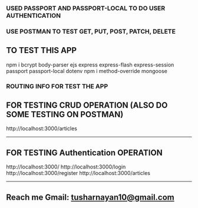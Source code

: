 ### USED PASSPORT AND PASSPORT-LOCAL TO DO USER AUTHENTICATION
### USE POSTMAN TO TEST GET, PUT, POST, PATCH, DELETE    

## TO TEST THIS APP 

npm i bcrypt body-parser ejs express express-flash express-session passport passport-local dotenv
npm i method-override mongoose


### ROUTING INFO FOR TEST THE APP

## FOR TESTING CRUD OPERATION (ALSO DO SOME TESTING ON POSTMAN)

http://localhost:3000/articles

<hr>

## FOR TESTING Authentication OPERATION

http://localhost:3000/
http://localhost:3000/login
http://localhost:3000/register
http://localhost:3000/articles

<hr>


## Reach me Gmail: tusharnayan10@gmail.com
